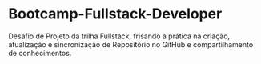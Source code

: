 # Bootcamp-Fullstack-Developer
Desafio de Projeto da trilha Fullstack, frisando a prática  na criação, atualização e sincronização de Repositório no GitHub e compartilhamento de conhecimentos.
